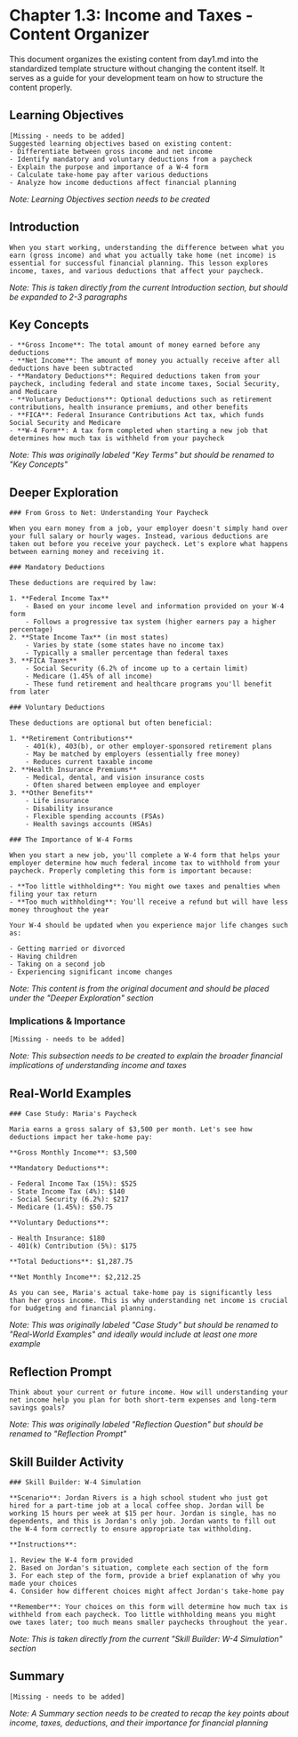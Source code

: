 # Chapter 1.3: Income and Taxes - Content Organizer

This document organizes the existing content from day1.md into the standardized template structure without changing the content itself. It serves as a guide for your development team on how to structure the content properly.

## Learning Objectives
```
[Missing - needs to be added]
Suggested learning objectives based on existing content:
- Differentiate between gross income and net income
- Identify mandatory and voluntary deductions from a paycheck
- Explain the purpose and importance of a W-4 form
- Calculate take-home pay after various deductions
- Analyze how income deductions affect financial planning
```
*Note: Learning Objectives section needs to be created*

## Introduction
```
When you start working, understanding the difference between what you earn (gross income) and what you actually take home (net income) is essential for successful financial planning. This lesson explores income, taxes, and various deductions that affect your paycheck.
```
*Note: This is taken directly from the current Introduction section, but should be expanded to 2-3 paragraphs*

## Key Concepts
```
- **Gross Income**: The total amount of money earned before any deductions
- **Net Income**: The amount of money you actually receive after all deductions have been subtracted
- **Mandatory Deductions**: Required deductions taken from your paycheck, including federal and state income taxes, Social Security, and Medicare
- **Voluntary Deductions**: Optional deductions such as retirement contributions, health insurance premiums, and other benefits
- **FICA**: Federal Insurance Contributions Act tax, which funds Social Security and Medicare
- **W-4 Form**: A tax form completed when starting a new job that determines how much tax is withheld from your paycheck
```
*Note: This was originally labeled "Key Terms" but should be renamed to "Key Concepts"*

## Deeper Exploration
```
### From Gross to Net: Understanding Your Paycheck

When you earn money from a job, your employer doesn't simply hand over your full salary or hourly wages. Instead, various deductions are taken out before you receive your paycheck. Let's explore what happens between earning money and receiving it.

### Mandatory Deductions

These deductions are required by law:

1. **Federal Income Tax**
    - Based on your income level and information provided on your W-4 form
    - Follows a progressive tax system (higher earners pay a higher percentage)
2. **State Income Tax** (in most states)
    - Varies by state (some states have no income tax)
    - Typically a smaller percentage than federal taxes
3. **FICA Taxes**
    - Social Security (6.2% of income up to a certain limit)
    - Medicare (1.45% of all income)
    - These fund retirement and healthcare programs you'll benefit from later

### Voluntary Deductions

These deductions are optional but often beneficial:

1. **Retirement Contributions**
    - 401(k), 403(b), or other employer-sponsored retirement plans
    - May be matched by employers (essentially free money)
    - Reduces current taxable income
2. **Health Insurance Premiums**
    - Medical, dental, and vision insurance costs
    - Often shared between employee and employer
3. **Other Benefits**
    - Life insurance
    - Disability insurance
    - Flexible spending accounts (FSAs)
    - Health savings accounts (HSAs)

### The Importance of W-4 Forms

When you start a new job, you'll complete a W-4 form that helps your employer determine how much federal income tax to withhold from your paycheck. Properly completing this form is important because:

- **Too little withholding**: You might owe taxes and penalties when filing your tax return
- **Too much withholding**: You'll receive a refund but will have less money throughout the year

Your W-4 should be updated when you experience major life changes such as:

- Getting married or divorced
- Having children
- Taking on a second job
- Experiencing significant income changes
```
*Note: This content is from the original document and should be placed under the "Deeper Exploration" section*

### Implications & Importance
```
[Missing - needs to be added]
```
*Note: This subsection needs to be created to explain the broader financial implications of understanding income and taxes*

## Real-World Examples
```
### Case Study: Maria's Paycheck

Maria earns a gross salary of $3,500 per month. Let's see how deductions impact her take-home pay:

**Gross Monthly Income**: $3,500

**Mandatory Deductions**:

- Federal Income Tax (15%): $525
- State Income Tax (4%): $140
- Social Security (6.2%): $217
- Medicare (1.45%): $50.75

**Voluntary Deductions**:

- Health Insurance: $180
- 401(k) Contribution (5%): $175

**Total Deductions**: $1,287.75

**Net Monthly Income**: $2,212.25

As you can see, Maria's actual take-home pay is significantly less than her gross income. This is why understanding net income is crucial for budgeting and financial planning.
```
*Note: This was originally labeled "Case Study" but should be renamed to "Real-World Examples" and ideally would include at least one more example*

## Reflection Prompt
```
Think about your current or future income. How will understanding your net income help you plan for both short-term expenses and long-term savings goals?
```
*Note: This was originally labeled "Reflection Question" but should be renamed to "Reflection Prompt"*

## Skill Builder Activity
```
### Skill Builder: W-4 Simulation

**Scenario**: Jordan Rivers is a high school student who just got hired for a part-time job at a local coffee shop. Jordan will be working 15 hours per week at $15 per hour. Jordan is single, has no dependents, and this is Jordan's only job. Jordan wants to fill out the W-4 form correctly to ensure appropriate tax withholding.

**Instructions**:

1. Review the W-4 form provided
2. Based on Jordan's situation, complete each section of the form
3. For each step of the form, provide a brief explanation of why you made your choices
4. Consider how different choices might affect Jordan's take-home pay

**Remember**: Your choices on this form will determine how much tax is withheld from each paycheck. Too little withholding means you might owe taxes later; too much means smaller paychecks throughout the year.
```
*Note: This is taken directly from the current "Skill Builder: W-4 Simulation" section*

## Summary
```
[Missing - needs to be added]
```
*Note: A Summary section needs to be created to recap the key points about income, taxes, deductions, and their importance for financial planning*